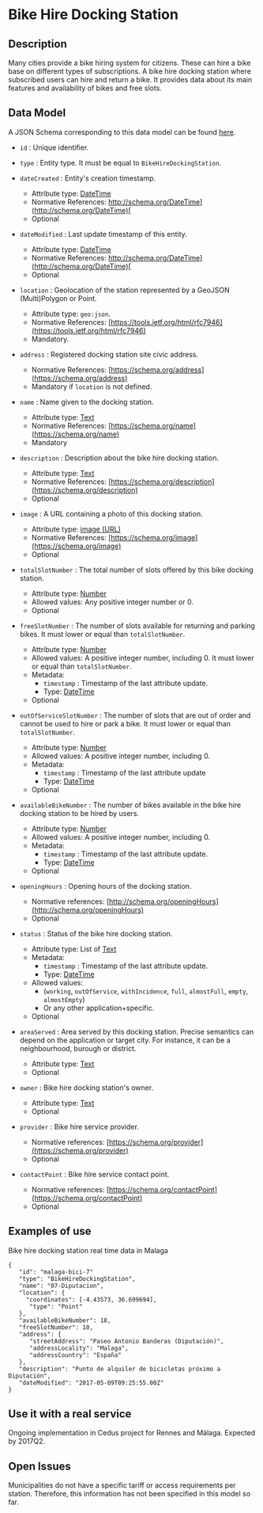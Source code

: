 # Bike Hire Docking Station

## Description

Many cities provide a bike hiring system for citizens. These can hire a bike base on different types of subscriptions. A bike hire docking station where subscribed users can hire and return a bike. It provides data about its main
features and availability of bikes and free slots.

## Data Model


A JSON Schema corresponding to this data model can be found [here](http://fiware.github.io/dataModels/Transportation/BikeHire/schema.json).

+   `id` : Unique identifier.

+   `type` : Entity type. It must be equal to `BikeHireDockingStation`.

+   `dateCreated` : Entity's creation timestamp.
    +   Attribute type: [DateTime](https://schema.org/DateTime)
    +   Normative References:
        [http://schema.org/DateTime](http://schema.org/DateTime)[
        ](http://schema.org/DateTime)
    +   Optional

+   `dateModified` : Last update timestamp of this entity.
    +   Attribute type: [DateTime](https://schema.org/DateTime)
    +   Normative References:
        [http://schema.org/DateTime](http://schema.org/DateTime)[
        ](http://schema.org/DateTime)
    +   Optional

+   `location` : Geolocation of the station represented by a GeoJSON
    (Multi)Polygon or Point.
    +   Attribute type: `geo:json`.
    +   Normative References: [https://tools.ietf.org/html/rfc7946](https://tools.ietf.org/html/rfc7946)
    +   Mandatory.

+   `address` : Registered docking station site civic address.
    +   Normative References: [https://schema.org/address](https://schema.org/address)
    +   Mandatory if `location` is not defined.

+   `name` : Name given to the docking station.
    +   Attribute type: [Text](http://schema.org/Number)
    +   Normative References: [https://schema.org/name](https://schema.org/name)
    +   Mandatory

+   `description` : Description about the bike hire docking station.
    +   Attribute type: [Text](http://schema.org/Number)
    +   Normative References: [https://schema.org/description](https://schema.org/description)
    +   Optional

+   `image` : A URL containing a photo of this docking station.
    +   Attribute type: [image (URL)](http://schema.org/Number)
    +   Normative References: [https://schema.org/image](https://schema.org/image)
    +   Optional

+   `totalSlotNumber` : The total number of slots offered by this bike docking
    station.
    +   Attribute type: [Number](http://schema.org/Number)
    +   Allowed values: Any positive integer number or 0.
    +   Optional

+   `freeSlotNumber` : The number of slots available for returning and parking
    bikes. It must lower or equal than `totalSlotNumber`.
    +   Attribute type: [Number](http://schema.org/Number)
    +   Allowed values: A positive integer number, including 0. It must lower or
        equal than `totalSlotNumber`.
    +   Metadata:
        +   `timestamp` : Timestamp of the last attribute update.
        +   Type: [DateTime](https://schema.org/DateTime)
    +   Optional

+   `outOfServiceSlotNumber` : The number of slots that are out of order and
    cannot be used to hire or park a bike. It must lower or equal than
    `totalSlotNumber`.
    +   Attribute type: [Number](http://schema.org/Number)
    +   Allowed values: A positive integer number, including 0.
    +   Metadata:
        +   `timestamp` : Timestamp of the last attribute update
        +   Type: [DateTime](https://schema.org/DateTime)
    +   Optional

+   `availableBikeNumber` : The number of bikes available in the bike hire
    docking station to be hired by users.
    +   Attribute type: [Number](http://schema.org/Number)
    +   Allowed values: A positive integer number, including 0.
    +   Metadata:
        +   `timestamp` : Timestamp of the last attribute update.
        +   Type: [DateTime](https://schema.org/DateTime)
    +   Optional

+   `openingHours` : Opening hours of the docking station.
    +   Normative references: [http://schema.org/openingHours](http://schema.org/openingHours)
    +   Optional

+   `status` : Status of the bike hire docking station.
    +   Attribute type: List of [Text](http://schema.org/Text)
    +   Metadata:
        +   `timestamp` : Timestamp of the last attribute update.
        +   Type: [DateTime](https://schema.org/DateTime)
    +   Allowed values:
        +   (`working`, `outOfService`, `withIncidence`, `full`, `almostFull`, `empty`, `almostEmpty`)
        +   Or any other application+specific.
    +   Optional

+   `areaServed` : Area served by this docking station. Precise semantics can
    depend on the application or target city. For instance, it can be a
    neighbourhood, burough or district.
    +   Attribute type: [Text](http://schema.org/Text)
    +   Optional

+   `owner` : Bike hire docking station's owner.
    +   Attribute type: [Text](http://schema.org/Text)
    +   Optional

+   `provider` : Bike hire service provider.
    +   Normative references: [https://schema.org/provider](https://schema.org/provider)
    +   Optional

+   `contactPoint` : Bike hire service contact point.
    +   Normative references: [https://schema.org/contactPoint](https://schema.org/contactPoint)
    +   Optional

## Examples of use

Bike hire docking station real time data in Malaga

	{
	   "id": "malaga-bici-7"
	   "type": "BikeHireDockingStation",
	   "name": "07-Diputacion",
	   "location": {
		 "coordinates": [-4.43573, 36.699694],
		  "type": "Point"
	   },
	   "availableBikeNumber": 18,
	   "freeSlotNumber": 10,
	   "address": {
		  "streetAddress": "Paseo Antonio Banderas (Diputación)",
		  "addressLocality": "Malaga",
		  "addressCountry": "España"
	   },
	   "description": "Punto de alquiler de bicicletas próximo a Diputación",
	   "dateModified": "2017-05-09T09:25:55.00Z"
	}

## Use it with a real service

Ongoing implementation in Cedus project for Rennes and Málaga. Expected by 2017Q2.

## Open Issues

Municipalities do not have a specific tariff or access requirements per station. Therefore, this information has not been specified in this model so far.
